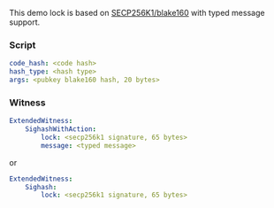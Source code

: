 
This demo lock is based on [SECP256K1/blake160](https://github.com/nervosnetwork/rfcs/blob/master/rfcs/0024-ckb-genesis-script-list/0024-ckb-genesis-script-list.md#secp256k1blake160) with typed message support.

### Script

```yaml
code_hash: <code hash>
hash_type: <hash type>
args: <pubkey blake160 hash, 20 bytes>
```

### Witness

```yaml
ExtendedWitness:
    SighashWithAction:
        lock: <secp256k1 signature, 65 bytes>
        message: <typed message>

```
or

```yaml
ExtendedWitness:
    Sighash:
        lock: <secp256k1 signature, 65 bytes>
```
